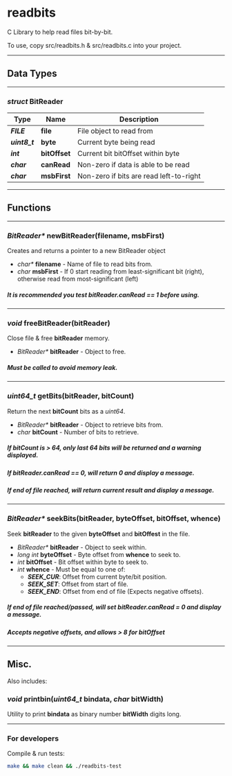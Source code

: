 # readbits
C Library to help read files bit-by-bit.

To use, copy src/readbits.h & src/readbits.c into your project.

---

## Data Types

---
### *struct* **BitReader**
|Type|Name|Description|
|--|--|--|
|***FILE***|**file**|File object to read from|
|***uint8_t***|**byte**|Current byte being read|
|***int***|**bitOffset**|Current bit bitOffset within byte|
|***char***|**canRead**|Non-zero if data is able to be read|
|***char***|**msbFirst**|Non-zero if bits are read left-to-right|

---

## Functions

---
### *BitReader\** **newBitReader**(filename, msbFirst)
Creates and returns a pointer to a new BitReader object
 - *char\** **filename** - Name of file to read bits from.
 - *char* **msbFirst** - If 0 start reading from least-significant bit (right), otherwise read from most-significant (left)
##### It is recommended you test bitReader.canRead == 1 before using.

---
### *void* **freeBitReader**(bitReader)
Close file & free **bitReader** memory.
 - *BitReader\** **bitReader** - Object to free.
##### ***Must be called to avoid memory leak.***

---
### *uint64_t* **getBits**(bitReader, bitCount)
Return the next **bitCount** bits as a *uint64*.
 - *BitReader\** **bitReader** - Object to retrieve bits from.
 - *char* **bitCount** - Number of bits to retrieve.
##### If **bitCount** is > 64, only last 64 bits will be returned and a warning displayed.
##### If **bitReader.canRead** == 0, will return 0 and display a message.
##### If end of file reached, will return current result and display a message.

---
### *BitReader\** **seekBits**(bitReader, byteOffset, bitOffset, whence)
Seek **bitReader** to the given **byteOffset** and **bitOffest** in the file.
 - *BitReader\** **bitReader** - Object to seek within.
 - *long int* **byteOffset** - Byte offset from **whence** to seek to.
 - *int* **bitOffset** - Bit offset within byte to seek to.
 - *int* **whence** - Must be equal to one of:
    - ***SEEK_CUR***: Offset from current byte/bit position.
    - ***SEEK_SET***: Offset from start of file.
    - ***SEEK_END***: Offset from end of file (Expects negative offsets).
##### If end of file reached/passed, will set **bitReader.canRead** = 0 and display a message.
##### Accepts negative offsets, and allows > 8 for bitOffset
---

## Misc.

Also includes:
### *void* **printbin**(*uint64_t* **bindata**, *char* **bitWidth**)
Utility to print **bindata** as binary number **bitWidth** digits long.

---
### For developers

Compile & run tests:

```bash
make && make clean && ./readbits-test
```